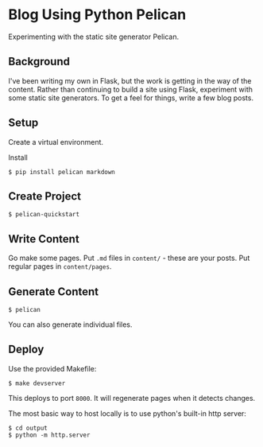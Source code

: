 # Blog Using Python Pelican

Experimenting with the static site generator Pelican.


## Background

I've been writing my own in Flask, but the work is getting in the way of the content.
Rather than continuing to build a site using Flask, experiment with some static site generators.
To get a feel for things, write a few blog posts.


## Setup

Create a virtual environment.

Install
```
$ pip install pelican markdown
```


## Create Project

```
$ pelican-quickstart
```


## Write Content

Go make some pages.
Put `.md` files in `content/` - these are your posts.
Put regular pages in `content/pages`.


## Generate Content

```
$ pelican
```

You can also generate individual files.


## Deploy

Use the provided Makefile:

```
$ make devserver
```

This deploys to port `8000`.
It will regenerate pages when it detects changes.

The most basic way to host locally is to use python's built-in http server:

```
$ cd output
$ python -m http.server
```

